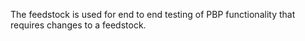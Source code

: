 The feedstock is used for end to end testing of PBP functionality that requires changes to a feedstock.
